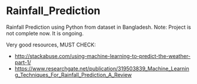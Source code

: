 # Rainfall_Prediction
Rainfall Prediction using Python from dataset in Bangladesh.
Note: Project is not complete now. It is ongoing.

Very good resources, MUST CHECK:
- http://stackabuse.com/using-machine-learning-to-predict-the-weather-part-1/
- https://www.researchgate.net/publication/319503839_Machine_Learning_Techniques_For_Rainfall_Prediction_A_Review
